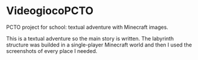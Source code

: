 # VideogiocoPCTO
PCTO project for school: textual adventure with Minecraft images.

This is a textual adventure so the main story is written. 
The labyrinth structure was builded in a single-player Minecraft world and then I used the screenshots of every place I needed.
